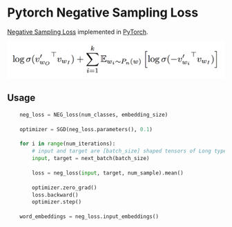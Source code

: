 # Pytorch Negative Sampling Loss

[Negative Sampling Loss](https://arxiv.org/abs/1310.4546) implemented in [PyTorch](http://www.pytorch.org).

![NEG Loss Equation](images/neg.png)

## Usage

```python
    neg_loss = NEG_loss(num_classes, embedding_size)
    
    optimizer = SGD(neg_loss.parameters(), 0.1)
    
    for i in range(num_iterations):
        # input and target are [batch_size] shaped tensors of Long type
        input, target = next_batch(batch_size)
        
        loss = neg_loss(input, target, num_sample).mean()
    
        optimizer.zero_grad()
        loss.backward()
        optimizer.step()
    
    word_embeddings = neg_loss.input_embeddings()


        
        
    


```
